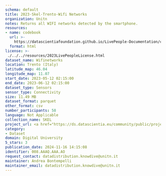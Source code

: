 ```yaml
---
schema: default
title: 2023-Skel-Trento-Wifi Networks
organization: Unitn
notes: Returns all WIFI networks detected by the smartphone.
resources:
- name: codebook
  url: >-
    https://datascientiafoundation.github.io/LivePeople-Documentation/codebooks/2023_SKEL_Trento_wifinetworks.html
  format: html
license: >-
 ./../../resources/2023LivePeopleLicense.html
dataset_name: Wifinetworks
location: Trento (Italy)
latitude_map: 46.04
longitude_map: 11.07
start_date: 2023-05-12 02:15:00
end_date: 2023-06-12 02:15:00
dataset_type: Sensors
sensor_type: Connectivity
size: 11.49 MB
dataset_format: parquet
other_format: csv
number_participants: 58
language: Not Applicable
collection_name: SKEL
project_url: <a href="https://ds.datascientia.eu/community/public/projects/">Datascientia community project</a>
category:
- Dataset
domain: Digital University
5_stars: 3
publication_date: 2024-11-16 14:15:08
identifier: 008.AAAQ.AAA.AO
request_contact: datadistribution.knowdive@unitn.it
maintainer: Andrea Bontempelli
maintainer_email: datadistribution.knowdive@unitn.it
---
```



